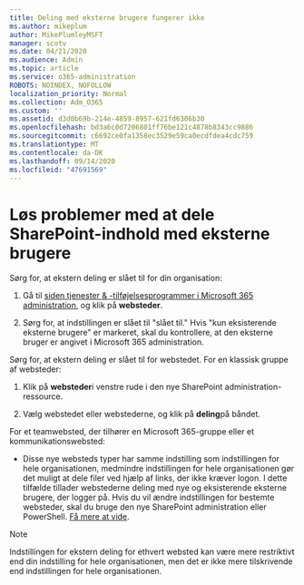 ```yaml
---
title: Deling med eksterne brugere fungerer ikke
ms.author: mikeplum
author: MikePlumleyMSFT
manager: scotv
ms.date: 04/21/2020
ms.audience: Admin
ms.topic: article
ms.service: o365-administration
ROBOTS: NOINDEX, NOFOLLOW
localization_priority: Normal
ms.collection: Adm_O365
ms.custom: ''
ms.assetid: d3d0b69b-214e-4859-8957-621fd6306b30
ms.openlocfilehash: bd3a6c0d7206801ff76be121c4878b8343cc9886
ms.sourcegitcommit: c6692ce0fa1358ec3529e59ca0ecdfdea4cdc759
ms.translationtype: MT
ms.contentlocale: da-DK
ms.lasthandoff: 09/14/2020
ms.locfileid: "47691569"
---
```

# <a name="fix-problems-sharing-sharepoint-content-with-external-users"></a>Løs problemer med at dele SharePoint-indhold med eksterne brugere

Sørg for, at ekstern deling er slået til for din organisation:
  
1. Gå til [siden tjenester &amp; -tilføjelsesprogrammer i Microsoft 365 administration](https://portal.office.com/adminportal/home#/Settings/ServicesAndAddIns), og klik på **websteder**.
    
2. Sørg for, at indstillingen er slået til "slået til." Hvis "kun eksisterende eksterne brugere" er markeret, skal du kontrollere, at den eksterne bruger er angivet i Microsoft 365 administration.
    
Sørg for, at ekstern deling er slået til for webstedet. For en klassisk gruppe af websteder:
  
1. Klik på **websteder**i venstre rude i den nye SharePoint administration-ressource.
    
2. Vælg webstedet eller webstederne, og klik på **deling**på båndet.
    
For et teamwebsted, der tilhører en Microsoft 365-gruppe eller et kommunikationswebsted:
  
- Disse nye websteds typer har samme indstilling som indstillingen for hele organisationen, medmindre indstillingen for hele organisationen gør det muligt at dele filer ved hjælp af links, der ikke kræver logon. I dette tilfælde tillader webstederne deling med nye og eksisterende eksterne brugere, der logger på. Hvis du vil ændre indstillingen for bestemte websteder, skal du bruge den nye SharePoint administration eller PowerShell. [Få mere at vide](https://go.microsoft.com/fwlink/?linkid=871863).
    
> [!NOTE]
> Indstillingen for ekstern deling for ethvert websted kan være mere restriktivt end din indstilling for hele organisationen, men det er ikke mere tilskrivende end indstillingen for hele organisationen. 
  


